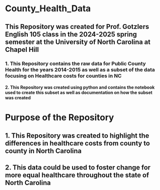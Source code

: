 # **County_Health_Data**
## This Repository was created for Prof. Gotzlers English 105 class in the 2024-2025 spring semester at the University of North Carolina at Chapel Hill
### 1. This Repository contains the raw data for Public County Health for the years 2014-2015 as well as a subset of the data focusing on Healthcare costs for counties in NC
#### 2. This Repository was created using python and contains the notebook used to create this subset as well as documentation on how the subset was created
# **Purpose of the Repository**
## 1. This Repository was created to highlight the differences in healthcare costs from county to county in North Carolina
## 2. This data could be used to foster change for more equal healthcare throughout the state of North Carolina
